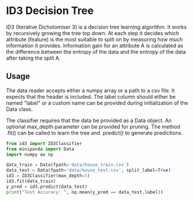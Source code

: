 # ID3 Decision Tree

ID3 (Iterative Dichotomiser 3) is a decision tree learning algorithm. It works by recursively growing the tree top down. At each
step it decides which attribute (feature) is the most suitable to split on by measuring how much information it provides. Information gain for an attribute A is calculated
as the difference between the entropy of the data and the entropy of the data after taking the split A.


## Usage

The data reader accepts either a numpy array or a path to a csv file. It expects that the header is included. The label column should either be named "label" or a custom name can be
provided during initialization of the Data class. 

The classifier requires that the data be provided as a Data object. An optional max_depth parameter can be provided for pruning. 
The method .fit() can be called to learn the tree and .predict() to generate predictions.

```python
from id3 import ID3Classifier
from minipanda import Data
import numpy as np

data_train = Data(fpath='data/house_train.csv')
data_test = Data(fpath='data/house_test.csv', split_label=True)
id3 = ID3Classifier(max_depth=3)
id3.fit(data_train)
y_pred = id3.predict(data_test)
print("Test Accuracy: ", np.mean(y_pred == data_test.label))
```
